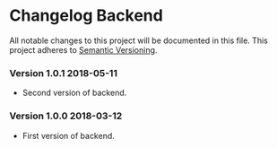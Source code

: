 # Changelog Backend
All notable changes to this project will be documented in this file.
This project adheres to [Semantic Versioning](http://semver.org/).

<!-- the topmost header that matches the pattern will always be chosen -->

### Version 1.0.1 2018-05-11
- Second version of backend.

### Version 1.0.0 2018-03-12
- First version of backend.